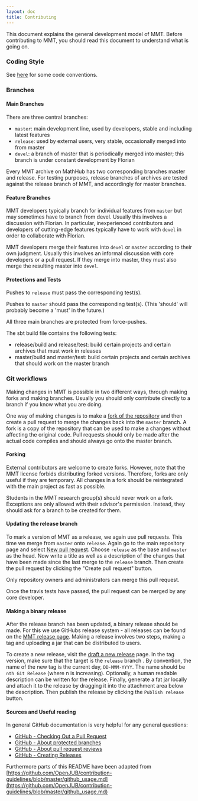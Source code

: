 ```yaml
---
layout: doc
title: Contributing
---
```


This document explains the general development model of MMT. Before contributing to MMT, you should read this document to understand what is going on.

### Coding Style

See [here](scala) for some code conventions.

### Branches

#### Main Branches

There are three central branches:

* ```master```: main development line, used by developers, stable and including latest features
* ```release```: used by external users, very stable, occasionally merged into from master
* ```devel```: a branch of master that is periodically merged into master; this branch is under constant development by Florian

Every MMT archive on MathHub has two corresponding branches master and release.
For testing purposes, release branches of archives are tested against the release branch of MMT, and accordingly for master branches.

#### Feature Branches

MMT developers typically branch for individual features from ```master``` but may sometimes have to branch from devel.
Usually this involves a discussion with Florian.
In particular, inexperienced contributors and developers of cutting-edge features typically have to work with ```devel``` in order to collaborate with Florian.

MMT developers merge their features into ```devel``` or ```master``` according to their own judgment.
Usually this involves an informal discussion with core developers or a pull request.
If they merge into master, they must also merge the resulting master into ```devel```.

#### Protections and Tests

Pushes to ```release``` must pass the corresponding test(s).

Pushes to ```master``` should pass the corresponding test(s). (This 'should' will probably become a 'must' in the future.)

All three main branches are protected from force-pushes.

The sbt build file contains the following tests:

* release/build and release/test: build certain projects and certain archives that must work in releases
* master/build and master/test: build certain projects and certain archives that should work on the master branch

### Git workflows

Making changes in MMT is possible in two different ways, through making forks and making branches. Usually you should only contribute directly to a branch if you know what you are doing.

One way of making changes is to make a [fork of the repository](https://help.github.com/articles/about-forks/) and then create a pull request to merge the changes back into the ```master``` branch. A fork is a copy of the repository that can be used to make a changes without affecting the original code. Pull requests should only be made after the actual code compiles and should always go onto the master branch.

#### Forking

External contributors are welcome to create forks.
However, note that the MMT license forbids distributing forked versions.
Therefore, forks are only useful if they are temporary. All changes in a fork should be reintegrated with the main project as fast as possible.

Students in the MMT research group(s) should never work on a fork.
Exceptions are only allowed with their advisor's permission.
Instead, they should ask for a branch to be created for them.

#### Updating the release branch

To mark a version of MMT as a release, we again use pull requests. 
This time we merge from ```master``` onto ```release```. 
Again go to the main repository page and select [New pull request](https://github.com/UniFormal/MMT/compare/release...master). 
Choose ```release``` as the base and ```master``` as the head. 
Now write a title as well as a description of the changes that have been made since the last merge to the ```release``` branch. 
Then create the pull request by clicking the "Create pull request" button.

Only repository owners and administrators can merge this pull request.
<!-- In order to ensure stability, this additionally requires a [review](https://help.github.com/articles/about-pull-request-reviews/) from a maintainer. To create a review, select the "view changes" button inside the newly created pull request. After looking at the changes made, you can create a review by clicking the "Review changes" button. You can then write a comment as well as either "approve" or "request changes" to the pull request. -->

Once <!-- someone has submitted an approving review and --> the travis tests have passed, the pull request can be merged by any core developer.

#### Making a binary release

After the release branch has been updated, a binary release should be made. 
For this we use GitHubs release system - all releases can be found on the [MMT release page](https://github.com/UniFormal/MMT/releases). 
Making a release involves two steps, making a tag and uploading a jar that can be distributed to users. 

To create a new release, visit the [draft a new release](https://github.com/UniFormal/MMT/releases/new) page. 
In the tag version, make sure that the target is the ``release`` branch . 
By convention, the name of the new tag is the current day, ``DD-MMM-YYYY``. 
The name should be ``nth Git Release`` (where n is increasing). 
Optionally, a human readable description can be written for the release. 
Finally, generate a fat jar locally and attach it to the release by dragging it into the attachment area below the description. 
Then publish the release by clicking the ``Publish release`` button. 

#### Sources and Useful reading

In general GitHub documentation is very helpful for any general questions:

* [GitHub - Checking Out a Pull Request](https://help.github.com/articles/checking-out-pull-requests-locally)
* [GitHub - About protected branches](https://help.github.com/articles/about-protected-branches/)
* [GitHub - About pull request reviews](https://help.github.com/articles/about-pull-request-reviews/)
* [GitHub - Creating Releases](https://help.github.com/articles/creating-releases/)

Furthermore parts of this README have been adapted from [https://github.com/OpenJUB/contribution-guidelines/blob/master/github_usage.md](https://github.com/OpenJUB/contribution-guidelines/blob/master/github_usage.md)
